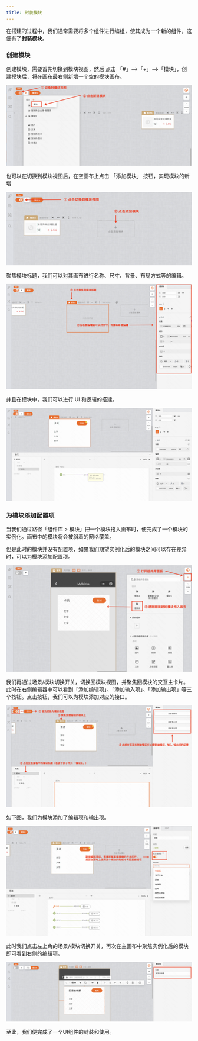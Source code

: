 ```yaml
---
title: 封装模块
---
```


在搭建的过程中，我们通常需要将多个组件进行编组，使其成为一个新的组件，这便有了**封装模块**。

### 创建模块

创建模块，需要首先切换到模块视图，然后 点击 「#」-->「+」-->「模块」，创建模块后，将在画布最右侧新增一个空的模块画布。

![alt text](img/image-12.png)

也可以在切换到模块视图后，在空画布上点击 「添加模块」 按钮，实现模块的新增

![alt text](img/image-13.png)


聚焦模块标题，我们可以对其画布进行名称、尺寸、背景、布局方式等的编辑。

![alt text](img/image-14.png)

并且在模块中，我们可以进行 UI 和逻辑的搭建。

![alt text](img/image-15.png)

### 为模块添加配置项

当我们通过路径「组件库 > 模块」把一个模块拖入画布时，便完成了一个模块的实例化。画布中的模块将会被斜着的网格覆盖。

但是此时的模块并没有配置项，如果我们期望实例化后的模块之间可以存在差异时，可以为模块添加配置项。

![alt text](img/image-16.png)

我们再通过场景/模块切换开关，切换回模块视图，并聚焦回模块的交互主卡片。此时在右侧编辑器中可以看到「添加编辑项」、「添加输入项」、「添加输出项」等三个按钮。点击按钮，我们可以为模块添加对应的接口。

![alt text](img/image-17.png)

如下图，我们为模块添加了编辑项和输出项。

![alt text](img/image-18.png)

此时我们点击左上角的场景/模块切换开关，再次在主画布中聚焦实例化后的模块即可看到右侧的编辑项。

![alt text](img/image-19.png)

至此，我们便完成了一个UI组件的封装和使用。

